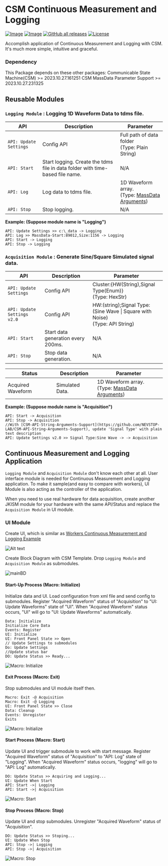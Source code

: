 # CSM Continuous Measurement and Logging

[![Image](https://www.vipm.io/package/nevstop_lib_csm_continuous_meausrement_and_logging_example/badge.svg?metric=installs)](https://www.vipm.io/package/nevstop_lib_csm_continuous_meausrement_and_logging_example/)
[![Image](https://www.vipm.io/package/nevstop_lib_csm_continuous_meausrement_and_logging_example/badge.svg?metric=stars)](https://www.vipm.io/package/nevstop_lib_csm_continuous_meausrement_and_logging_example/)
[![GitHub all releases](https://img.shields.io/github/downloads/NEVSTOP-LAB/CSM-Continuous-Meausrement-and-Logging/total)](https://github.com/NEVSTOP-LAB/CSM-Continuous-Meausrement-and-Logging/releases)
[![License](https://img.shields.io/badge/License-Apache_2.0-blue.svg)](https://opensource.org/licenses/Apache-2.0)

Accomplish application of Continuous Measurement and Logging with CSM. It's much more simple, intuitive and graceful.

### Dependency

This Package depends on these other packages:
    Communicable State Machine(CSM) >= 2023.10.27.161251
    CSM MassData Parameter Support >= 2023.10.27.231325


## Reusable Modules

### `Logging Module` : Logging 1D Waveform Data to tdms file.

| API | Description | Parameter |
| --- | --- | --- |
| `API: Update Settings` | Config API | Full path of data folder <br/> (Type: Plain String) |
| `API: Start` | Start logging. Create the tdms file in data folder with time-based file name. | N/A |
| `API: Log` | Log data to tdms file. | 1D Waveform array.  <br/> (Type: [MassData Arguments](https://github.com/NEVSTOP-LAB/CSM-MassData-Parameter-Support)) |
| `API: Stop` | Stop logging. | N/A |

**Example: (Suppose module name is "Logging")**
```
API: Update Settings >> c:\_data -> Logging
API: Log >> MassData-Start:89012,Size:1156 -> Logging
API: Start -> Logging
API: Stop -> Logging
```

### `Acquisition Module` : Generate Sine/Square Simulated signal data.

| API | Description | Parameter |
| --- | --- | --- |
| `API: Update Settings` | Config API | Cluster:{HW(String),Signal Type(Enum)}  <br/> (Type: HexStr) |
| `API: Update Settings v2.0` | Config API | HW:(string);Signal Type:(Sine Wave \| Square with Noise)  <br/> (Type: API String) |
| `API: Start` | Start data generation every 200ms. | N/A |
| `API: Stop` | Stop data generation. | N/A |


| Status | Description | Parameter |
| --- | --- | --- |
| Acquired Waveform | Simulated Data.  | 1D Waveform array. <br/> (Type: [MassData Arguments](https://github.com/NEVSTOP-LAB/CSM-MassData-Parameter-Support)) |

**Example: (Suppose module name is "Acquisition")**
```
API: Start -> Acquisition
API: Stop -> Acquisition
//With [CSM-API-String-Arguments-Support](https://github.com/NEVSTOP-LAB/CSM-API-String-Arguments-Support), update 'Signal Type' with plain text description
API: Update Settings v2.0 >> Signal Type:Sine Wave -> -> Acquisition
```

## Continuous Measurement and Logging Application

`Logging Module` and `Acquisition Module` don't know each other at all. User interface module is needed for Continuous Measurement and Logging application. To make it sample(and easy to compare with workers), UI Module is also acting as the controller of the application.

When you need to use real hardware for data acquisition, create another JKISM module for your hardware with the same API/Status and replace the `Acquisition Module` in UI module.


### UI Module

Create UI, which is similar as [Workers Continuous Measurement and Logging Example](https://www.vipm.io/package/sc_workers_framework_core/)

![Alt text](./_doc/mainUI.png)

Create Block Diagram with CSM Template. Drop `Logging Module` and `Acquisition Module` as submodules.

![mainBD](./_doc/MainBD.png)

#### Start-Up Process (Macro: Initialize)

Initialize data and UI. Load configuration from xml file and send config to submodules. Register "Acquired Waveform" status of "Acquisition" to "UI: Update Waveforms" state of "UI". When "Acquired Waveform" status occurs, "UI" will go to "UI: Update Waveforms" automatically.

```
Data: Initialize
Initialize Core Data
Events: Register
UI: Initialize
UI: Front Panel State >> Open
// Update Settings to submodules
Do: Update Settings
//Update status bar
DO: Update Status >> Ready...
```

![Macro: Initialize](./_doc/Initialize%20Process.png)

#### Exit Process (Macro: Exit)

Stop submodules and UI module itself then.

```
Macro: Exit -@ Acquisition
Macro: Exit -@ Logging
UI: Front Panel State >> Close
Data: Cleanup
Events: Unregister
Exits
```

![Macro: Initialize](./_doc/Exit%20Process.png)

#### Start Process (Macro: Start)

Update UI and trigger submodule to work with start message. Register "Acquired Waveform" status of "Acquisition" to "API: Log" state of "Logging". When "Acquired Waveform" status occurs, "logging" will go to "API: Log" automatically.


```
DO: Update Status >> Acquiring and Logging...
UI: Update When Start
API: Start ->| Logging
API: Start ->| Acquisition
```

![Macro: Start](./_doc/Start%20Process.png)


#### Stop Process (Macro: Stop)

Update UI and stop submodules. Unregister "Acquired Waveform" status of "Acquisition".

```
DO: Update Status >> Stoping...
UI: Update When Stop
API: Stop ->| Logging
API: Stop ->| Acquisition
```

![Macro: Stop](./_doc/Stop%20Process.png)
